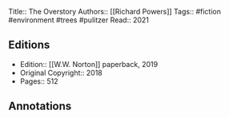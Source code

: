 Title:: The Overstory
Authors:: [[Richard Powers]]
Tags:: #fiction #environment #trees #pulitzer
Read:: 2021

## Editions
- Edition:: [[W.W. Norton]] paperback, 2019
- Original Copyright:: 2018
- Pages:: 512

## Annotations
